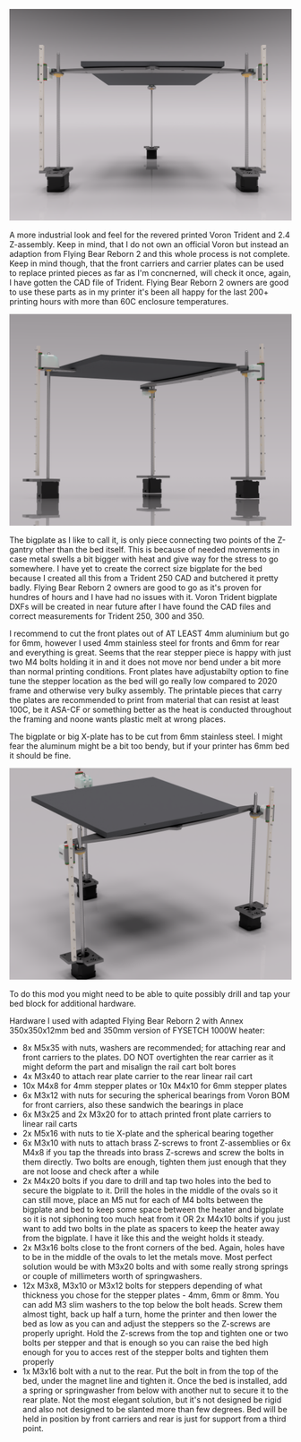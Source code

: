 ![alt text](https://github.com/minilogique/plate-z/blob/main/renders/plate%20z%20front.png)

A more industrial look and feel for the revered printed Voron Trident and 2.4 Z-assembly. Keep in mind, that I do not own an official Voron but instead an adaption from Flying Bear Reborn 2 and this whole process is not complete. Keep in mind though, that the front carriers and carrier plates can be used to replace printed pieces as far as I'm concnerned, will check it once, again, I have gotten the CAD file of Trident. Flying Bear Reborn 2 owners are good to use these parts as in my printer it's been all happy for the last 200+ printing hours with more than 60C enclosure temperatures.

![alt text](https://github.com/minilogique/plate-z/blob/main/renders/plate%20z%20big%20plate%20from%20below.png)

The bigplate as I like to call it, is only piece connecting two points of the Z-gantry other than the bed itself. This is because of needed movements in case metal swells a bit bigger with heat and give way for the stress to go somewhere. I have yet to create the correct size bigplate for the bed because I created all this from a Trident 250 CAD and butchered it pretty badly. Flying Bear Reborn 2 owners are good to go as it's proven for hundres of hours and I have had no issues with it. Voron Trident bigplate DXFs will be created in near future after I have found the CAD files and correct measurements for Trident 250, 300 and 350.

I recommend to cut the front plates out of AT LEAST 4mm aluminium but go for 6mm, however I used 4mm stainless steel for fronts and 6mm for rear and everything is great. Seems that the rear stepper piece is happy with just two M4 bolts holding it in and it does not move nor bend under a bit more than normal printing conditions. Front plates have adjustabilty option to fine tune the stepper location as the bed will go really low compared to 2020 frame and otherwise very bulky assembly. The printable pieces that carry the plates are recommended to print from material that can resist at least 100C, be it ASA-CF or something better as the heat is conducted throughout the framing and noone wants plastic melt at wrong places.

The bigplate or big X-plate has to be cut from 6mm stainless steel. I might fear the aluminum might be a bit too bendy, but if your printer has 6mm bed it should be fine.

![alt text](https://github.com/minilogique/plate-z/blob/main/renders/plate%20z%20big%20plate%20front%20quarter.png)

To do this mod you might need to be able to quite possibly drill and tap your bed block for additional hardware.

Hardware I used with adapted Flying Bear Reborn 2 with Annex 350x350x12mm bed and 350mm version of FYSETCH 1000W heater:
- 8x M5x35 with nuts, washers are recommended; for attaching rear and front carriers to the plates. DO NOT overtighten the rear carrier as it might deform the part and misalign the rail cart bolt bores
- 4x M3x40 to attach rear plate carrier to the rear linear rail cart
- 10x M4x8 for 4mm stepper plates or 10x M4x10 for 6mm stepper plates
- 6x M3x12 with nuts for securing the spherical bearings from Voron BOM for front carriers, also these sandwich the bearings in place
- 6x M3x25 and 2x M3x20 for to attach printed front plate carriers to linear rail carts
- 2x M5x16 with nuts to tie X-plate and the spherical bearing together
- 6x M3x10 with nuts to attach brass Z-screws to front Z-assemblies or 6x M4x8 if you tap the threads into brass Z-screws and screw the bolts in them directly. Two bolts are enough, tighten them just enough that they are not loose and check after a while
- 2x M4x20 bolts if you dare to drill and tap two holes into the bed to secure the bigplate to it. Drill the holes in the middle of the ovals so it can still move, place an M5 nut for each of M4 bolts between the bigplate and bed to keep some space between the heater and bigplate so it is not siphoning too much heat from it
OR
2x M4x10 bolts if you just want to add two bolts in the plate as spacers to keep the heater away from the bigplate. I have it like this and the weight holds it steady.
- 2x M3x16 bolts close to the front corners of the bed. Again, holes have to be in the middle of the ovals to let the metals move. Most perfect solution would be with M3x20 bolts and with some really strong springs or couple of millimeters worth of springwashers.
- 12x M3x8, M3x10 or M3x12 bolts for steppers depending of what thickness you chose for the stepper plates - 4mm, 6mm or 8mm. You can add M3 slim washers to the top below the bolt heads. Screw them almost tight, back up half a turn, home the printer and then lower the bed as low as you can and adjust the steppers so the Z-screws are properly upright. Hold the Z-screws from the top and tighten one or two bolts per stepper and that is enough so you can raise the bed high enough for you to acces rest of the stepper bolts and tighten them properly
- 1x M3x16 bolt with a nut to the rear. Put the bolt in from the top of the bed, under the magnet line and tighten it. Once the bed is installed, add a spring or springwasher from below with another nut to secure it to the rear plate. Not the most elegant solution, but it's not designed be rigid and also not designed to be slanted more than few degrees. Bed will be held in position by front carriers and rear is just for support from a third point.

